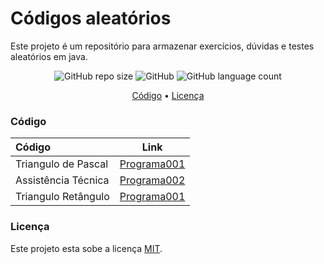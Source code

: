 # Códigos aleatórios

Este projeto é um repositório para armazenar exercícios, dúvidas e testes aleatórios em java.

<p align="center">
	<img alt="GitHub repo size" src="https://img.shields.io/github/repo-size/gpd38/curiosidadeProgramasAleatorios">
	<img alt="GitHub" src="https://img.shields.io/github/license/gpd38/curiosidadeProgramasAleatorios">
	<img alt="GitHub language count" src="https://img.shields.io/github/languages/count/gpd38/curiosidadeProgramasAleatorios">
</p>

<p align="center">
	<a href="#Código">Código</a> •
	<a href="#Licença">Licença</a>
</p>

### Código

|Código             |Link                                |
|:------------------|------------------------------------|
|Triangulo de Pascal|[Programa001](https://github.com/gpd38/curiosidadeCodigosAleatorios/tree/main/codigosAleatorios/src/main/java/trianguloPascal)|
|Assistência Técnica|[Programa002](https://github.com/gpd38/curiosidadeCodigosAleatorios/tree/main/codigosAleatorios/src/main/java/assistenciaTecnica)
|Triangulo Retângulo|[Programa001](https://github.com/gpd38/curiosidadeCodigosAleatorios/tree/main/codigosAleatorios/src/main/java/tiposTriangulo)|
 
### Licença

Este projeto esta sobe a licença [MIT](./LICENSE).
